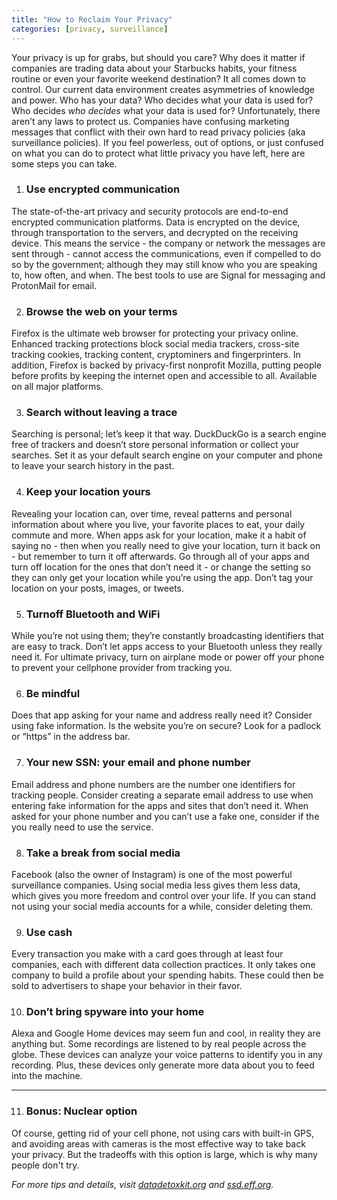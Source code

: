 ```yaml
---
title: "How to Reclaim Your Privacy"
categories: [privacy, surveillance]
---
```

Your privacy is up for grabs, but should you care? Why does it matter if companies are trading data about your Starbucks habits, your fitness routine or even your favorite weekend destination? It all comes down to control. Our current data environment creates asymmetries of knowledge and power. Who has your data? Who decides what your data is used for? Who decides *who decides* what your data is used for? Unfortunately, there aren’t any laws to protect us. Companies have confusing marketing messages that conflict with their own hard to read privacy policies (aka surveillance policies). If you feel powerless, out of options, or just confused on what you can do to protect what little privacy you have left, here are some steps you can take.

1. ### Use encrypted communication
The state-of-the-art privacy and security protocols are end-to-end encrypted communication platforms. Data is encrypted on the device, through transportation to the servers, and decrypted on the receiving device. This means the service - the company or network the messages are sent through - cannot access the communications, even if compelled to do so by the government; although they may still know who you are speaking to, how often, and when. The best tools to use are Signal for messaging and ProtonMail for email.

2. ### Browse the web on your terms
Firefox is the ultimate web browser for protecting your privacy online. Enhanced tracking protections block social media trackers, cross-site tracking cookies, tracking content, cryptominers and fingerprinters. In addition, Firefox is backed by privacy-first nonprofit Mozilla, putting people before profits by keeping the internet open and accessible to all. Available on all major platforms.

3. ### Search without leaving a trace
Searching is personal; let’s keep it that way. DuckDuckGo is a search engine free of trackers and doesn’t store personal information or collect your searches. Set it as your default search engine on your computer and phone to leave your search history in the past.

4. ### Keep your location yours
Revealing your location can, over time, reveal patterns and personal information about where you live, your favorite places to eat, your daily commute and more. When apps ask for your location, make it a habit of saying no - then when you really need to give your location, turn it back on - but remember to turn it off afterwards. Go through all of your apps and turn off location for the ones that don’t need it - or change the setting so they can only get your location while you’re using the app. Don’t tag your location on your posts, images, or tweets.

5. ### Turnoff Bluetooth and WiFi 
While you’re not using them; they’re constantly broadcasting identifiers that are easy to track. Don’t let apps access to your Bluetooth unless they really need it. For ultimate privacy, turn on airplane mode or power off your phone to prevent your cellphone provider from tracking you.

6. ### Be mindful
Does that app asking for your name and address really need it? Consider using fake information. Is the website you’re on secure? Look for a padlock or “https” in the address bar. 

7. ### Your new SSN: your email and phone number
Email address and phone numbers are the number one identifiers for tracking people. Consider creating a separate email address to use when entering fake information for the apps and sites that don’t need it. When asked for your phone number and you can’t use a fake one, consider if the you really need to use the service. 

8. ### Take a break from social media
Facebook (also the owner of Instagram) is one of the most powerful surveillance companies. Using social media less gives them less data, which gives you more freedom and control over your life. If you can stand not using your social media accounts for a while, consider deleting them.

9. ### Use cash
Every transaction you make with a card goes through at least four companies, each with different data collection practices. It only takes one company to build a profile about your spending habits. These could then be sold to advertisers to shape your behavior in their favor.

10. ### Don’t bring spyware into your home
Alexa and Google Home devices may seem fun and cool, in reality they are anything but. Some recordings are listened to by real people across the globe. These devices can analyze your voice patterns to identify you in any recording. Plus, these devices only generate more data about you to feed into the machine. 

***
11. ### Bonus: Nuclear option
Of course, getting rid of your cell phone, not using cars with built-in GPS, and avoiding areas with cameras is the most effective way to take back your privacy. But the tradeoffs with this option is large, which is why many people don't try.

_For more tips and details, visit [datadetoxkit.org](datadetoxkit.org) and [ssd.eff.org](ssd.eff.org)._
